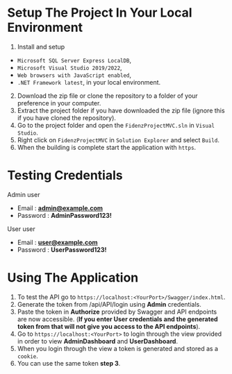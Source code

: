 # Setup The Project In Your Local Environment

1. Install and setup
  - `Microsoft SQL Server Express LocalDB`,
  - `Microsoft Visual Studio 2019/2022`,
  - `Web browsers with JavaScript enabled`,
  - `.NET Framework latest`,
   in your local environment.
2. Download the zip file or clone the repository to a folder of your preference in your computer.
3. Extract the project folder if you have downloaded the zip file (ignore this if you have cloned the repository).
4. Go to the project folder and open the `FidenzProjectMVC.sln` in `Visual Studio`.
5. Right click on `FidenzProjectMVC` in `Solution Explorer` and select `Build`.
6. When the building is complete start the application with `https`.


# Testing Credentials

Admin user
  - Email : **admin@example.com**
  - Password : **AdminPassword123!**
    
User user
  - Email : **user@example.com**
  - Password : **UserPassword123!**

# Using The Application

1. To test the API go to `https://localhost:<YourPort>/Swagger/index.html`.
2. Generate the token from /api/API/login using **Admin** credentials.
3. Paste the token in **Authorize** provided by Swagger and API endpoints are now accessible.
   (**If you enter User credentials and the generated token from that will not give you access to the API endpoints**).
4. Go to `https://localhost:<YourPort>` to login through the view provided in order to view **AdminDashboard** and **UserDashboard**.
5. When you login through the view a token is generated and stored as a `cookie`.
6. You can use the same token **step 3**.
